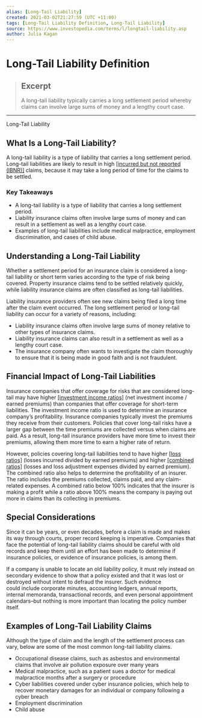 ```yaml
---
alias: [Long-Tail Liability]
created: 2021-03-02T21:27:59 (UTC +11:00)
tags: [Long-Tail Liability Definition, Long-Tail Liability]
source: https://www.investopedia.com/terms/l/longtail-liability.asp
author: Julia Kagan
---
```


# Long-Tail Liability Definition

> ## Excerpt
> A long-tail liability typically carries a long settlement period whereby claims can involve large sums of money and a lengthy court case.

---

Long-Tail Liability
## What Is a Long-Tail Liability?

A long-tail liability is a type of liability that carries a long settlement period. Long-tail liabilities are likely to result in high [[incurred but not reported (IBNR)]](https://www.investopedia.com/terms/i/incurredbutnotreported.asp) claims, because it may take a long period of time for the claims to be settled.

### Key Takeaways

-   A long-tail liability is a type of liability that carries a long settlement period.
-   Liability insurance claims often involve large sums of money and can result in a settlement as well as a lengthy court case.
-   Examples of long-tail liabilities include medical malpractice, employment discrimination, and cases of child abuse.

## Understanding a Long-Tail Liability

Whether a settlement period for an insurance claim is considered a long-tail liability or short term varies according to the type of risk being covered. Property insurance claims tend to be settled relatively quickly, while liability insurance claims are often classified as long-tail liabilities. 

Liability insurance providers often see new claims being filed a long time after the claim event occurred. The long settlement period or long-tail liability can occur for a variety of reasons, including:

-   Liability insurance claims often involve large sums of money relative to other types of insurance claims.
-   Liability insurance claims can also result in a settlement as well as a lengthy court case.
-   The insurance company often wants to investigate the claim thoroughly to ensure that it is being made in good faith and is not fraudulent.

## Financial Impact of Long-Tail Liabilities

Insurance companies that offer coverage for risks that are considered long-tail may have higher [[investment income ratios]](https://www.investopedia.com/terms/i/investment-income-ratio.asp) (net investment income / earned premiums) than companies that offer coverage for short-term liabilities. The investment income ratio is used to determine an insurance company’s profitability. Insurance companies typically invest the premiums they receive from their customers. Policies that cover long-tail risks have a larger gap between the time premiums are collected versus when claims are paid. As a result, long-tail insurance providers have more time to invest their premiums, allowing them more time to earn a higher rate of return.

However, policies covering long-tail liabilities tend to have higher [[loss ratios]](https://www.investopedia.com/terms/l/loss-ratio.asp) (losses incurred divided by earned premiums) and higher [[combined ratios]](https://www.investopedia.com/terms/c/combinedratio.asp) (losses and loss adjustment expenses divided by earned premium). The combined ratio also helps to determine the profitability of an insurer. The ratio includes the premiums collected, claims paid, and any claim-related expenses. A combined ratio below 100% indicates that the insurer is making a profit while a ratio above 100% means the company is paying out more in claims than its collecting in premiums.

## Special Considerations

Since it can be years, or even decades, before a claim is made and makes its way through courts, proper record keeping is imperative. Companies that face the potential of long-tail liability claims should be careful with old records and keep them until an effort has been made to determine if insurance policies, or evidence of insurance policies, is among them.

If a company is unable to locate an old liability policy, it must rely instead on secondary evidence to show that a policy existed and that it was lost or destroyed without intent to defraud the insurer. Such evidence could include corporate minutes, accounting ledgers, annual reports, internal memoranda, transactional records, and even personal appointment calendars–but nothing is more important than locating the policy number itself.

## Examples of Long-Tail Liability Claims

Although the type of claim and the length of the settlement process can vary, below are some of the most common long-tail liability claims.

-   Occupational disease claims, such as asbestos and environmental claims that involve air pollution exposure over many years
-   Medical malpractice, such as a patient sues a doctor for medical malpractice months after a surgery or procedure
-   Cyber liabilities covered under cyber insurance policies, which help to recover monetary damages for an individual or company following a cyber breach
-   Employment discrimination
-   Child abuse
